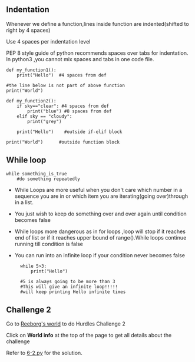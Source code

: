 ## Indentation

Whenever we define a function,lines inside function are indented(shifted to right by 4 spaces)

Use 4 spaces per indentation level

PEP 8 style guide of python recommends spaces over tabs for indentation. In python3 ,you cannot mix spaces and tabs in one code file.

    def my_function1():
        print("Hello")  #4 spaces from def

    #the line below is not part of above function
    print("World")

    def my_function2():
        if sky=="clear": #4 spaces from def
            print("blue") #8 spaces from def
        elif sky == "cloudy":
            print("grey")
        
        print("Hello")    #outside if-elif block
    
    print("World")      #outside function block

## While loop

    while something_is_true
        #do something repeatedly

* While Loops are more useful when you don't care which number in a sequence you are in or which item you are iterating(going over)through in a list.

* You just wish to keep do something over and over again until condition becomes false

* While loops more dangerous as in for loops ,loop will stop if it reaches end of list or if it reaches upper bound of range().While loops continue running till condition is false

* You can run into an infinite loop if your condition never becomes false
    
        while 5>3:
            print("Hello")

        #5 is always going to be more than 3
        #This will give an infinite loop!!!!!
        #will keep printing Hello infinite times


## Challenge 2

Go to [Reeborg's world](https://reeborg.ca/reeborg.html?lang=en&mode=python&menu=worlds%2Fmenus%2Freeborg_intro_en.json&name=Hurdle%202&url=worlds%2Ftutorial_en%2Fhurdle2.json) to do Hurdles Challenge 2

Click on **World info** at the top of the page to get all details about the challenge

Refer to [6-2.py](https://github.com/priyanka-111-droid/100daysofcode/blob/main/Day006/6-2.py) for the solution.
